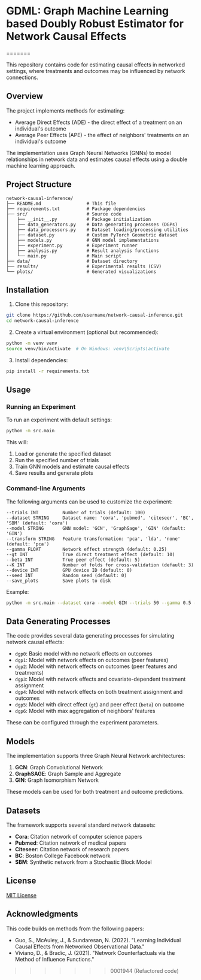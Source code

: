 # GDML: Graph Machine Learning based Doubly Robust Estimator for Network Causal Effects
=======

This repository contains code for estimating causal effects in networked settings, where treatments and outcomes may be influenced by network connections.

## Overview

The project implements methods for estimating:
- Average Direct Effects (ADE) - the direct effect of a treatment on an individual's outcome
- Average Peer Effects (APE) - the effect of neighbors' treatments on an individual's outcome

The implementation uses Graph Neural Networks (GNNs) to model relationships in network data and estimates causal effects using a double machine learning approach.

## Project Structure

```
network-causal-inference/
├── README.md                 # This file
├── requirements.txt          # Package dependencies
├── src/                      # Source code
│   ├── __init__.py           # Package initialization
│   ├── data_generators.py    # Data generating processes (DGPs)
│   ├── data_processors.py    # Dataset loading/processing utilities
│   ├── dataset.py            # Custom PyTorch Geometric dataset
│   ├── models.py             # GNN model implementations
│   ├── experiment.py         # Experiment runner
│   ├── analysis.py           # Result analysis functions
│   └── main.py               # Main script
├── data/                     # Dataset directory
├── results/                  # Experimental results (CSV)
└── plots/                    # Generated visualizations
```

## Installation

1. Clone this repository:
```bash
git clone https://github.com/username/network-causal-inference.git
cd network-causal-inference
```

2. Create a virtual environment (optional but recommended):
```bash
python -m venv venv
source venv/bin/activate  # On Windows: venv\Scripts\activate
```

3. Install dependencies:
```bash
pip install -r requirements.txt
```

## Usage

### Running an Experiment

To run an experiment with default settings:

```bash
python -m src.main
```

This will:
1. Load or generate the specified dataset
2. Run the specified number of trials
3. Train GNN models and estimate causal effects
4. Save results and generate plots

### Command-line Arguments

The following arguments can be used to customize the experiment:

```
--trials INT         Number of trials (default: 100)
--dataset STRING     Dataset name: 'cora', 'pubmed', 'citeseer', 'BC', 'SBM' (default: 'cora')
--model STRING       GNN model: 'GCN', 'GraphSage', 'GIN' (default: 'GIN')
--transform STRING   Feature transformation: 'pca', 'lda', 'none' (default: 'pca')
--gamma FLOAT        Network effect strength (default: 0.25)
--gt INT             True direct treatment effect (default: 10)
--beta INT           True peer effect (default: 5)
--K INT              Number of folds for cross-validation (default: 3)
--device INT         GPU device ID (default: 0)
--seed INT           Random seed (default: 0)
--save_plots         Save plots to disk
```

Example:
```bash
python -m src.main --dataset cora --model GIN --trials 50 --gamma 0.5 --save_plots
```

## Data Generating Processes

The code provides several data generating processes for simulating network causal effects:

- `dgp0`: Basic model with no network effects on outcomes
- `dgp1`: Model with network effects on outcomes (peer features)
- `dgp2`: Model with network effects on outcomes (peer features and treatments)
- `dgp3`: Model with network effects and covariate-dependent treatment assignment
- `dgp4`: Model with network effects on both treatment assignment and outcomes
- `dgp5`: Model with direct effect (`gt`) and peer effect (`beta`) on outcome
- `dgp6`: Model with max aggregation of neighbors' features

These can be configured through the experiment parameters.

## Models

The implementation supports three Graph Neural Network architectures:

1. **GCN**: Graph Convolutional Network
2. **GraphSAGE**: Graph Sample and Aggregate
3. **GIN**: Graph Isomorphism Network

These models can be used for both treatment and outcome predictions.

## Datasets

The framework supports several standard network datasets:

- **Cora**: Citation network of computer science papers
- **Pubmed**: Citation network of medical papers
- **Citeseer**: Citation network of research papers
- **BC**: Boston College Facebook network
- **SBM**: Synthetic network from a Stochastic Block Model

## License

[MIT License](LICENSE)

## Acknowledgments

This code builds on methods from the following papers:
- Guo, S., McAuley, J., & Sundaresan, N. (2022). "Learning Individual Causal Effects from Networked Observational Data."
- Viviano, D., & Bradic, J. (2021). "Network Counterfactuals via the Method of Influence Functions."
>>>>>>> 0001944 (Refactored code)
